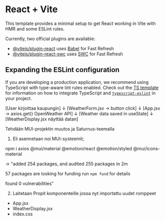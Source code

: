 # React + Vite

This template provides a minimal setup to get React working in Vite with HMR and some ESLint rules.

Currently, two official plugins are available:

- [@vitejs/plugin-react](https://github.com/vitejs/vite-plugin-react/blob/main/packages/plugin-react) uses [Babel](https://babeljs.io/) for Fast Refresh
- [@vitejs/plugin-react-swc](https://github.com/vitejs/vite-plugin-react/blob/main/packages/plugin-react-swc) uses [SWC](https://swc.rs/) for Fast Refresh

## Expanding the ESLint configuration

If you are developing a production application, we recommend using TypeScript with type-aware lint rules enabled. Check out the [TS template](https://github.com/vitejs/vite/tree/main/packages/create-vite/template-react-ts) for information on how to integrate TypeScript and [`typescript-eslint`](https://typescript-eslint.io) in your project.


[User kirjoittaa kaupungin]
          ↓
[WeatherForm.jsx → button click]
          ↓
[App.jsx → axios.get() OpenWeather API]
          ↓
[Weather data saved in useState]
          ↓
[WeatherDisplay.jsx näyttää datan]


Tehdään MUI-projektin muutos ja Saturnus-teemalla

1. Eli asennetaan noi MUI-systeemit;

npm i axios @mui/material @emotion/react @emotion/styled @mui/icons-material

-> "added 254 packages, and audited 255 packages in 2m

57 packages are looking for funding
  run `npm fund` for details

found 0 vulnerabilities" 

2. Laitetaan Propit komponenteille jossa nyt importattu uudet romppeet

- App.jsx
- WeatherDisplay.jsx
- index.css

